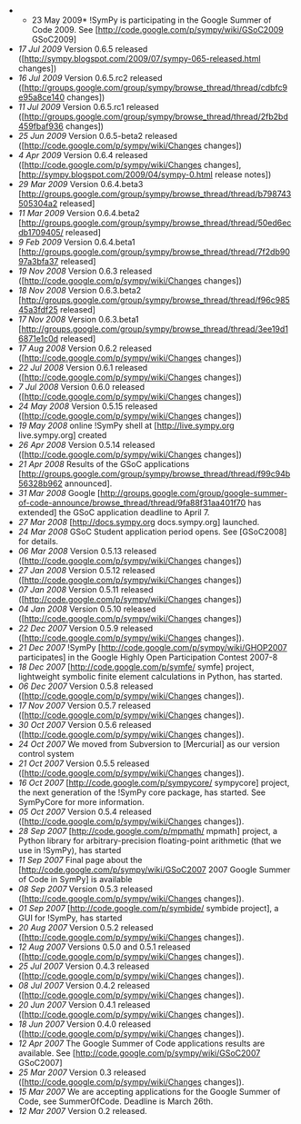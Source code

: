 

 * * 23 May 2009* !SymPy is participating in the Google Summer of Code 2009. See [http://code.google.com/p/sympy/wiki/GSoC2009 GSoC2009]
  * *17 Jul 2009* Version 0.6.5 released ([http://sympy.blogspot.com/2009/07/sympy-065-released.html changes])
  * *16 Jul 2009* Version 0.6.5.rc2 released ([http://groups.google.com/group/sympy/browse_thread/thread/cdbfc9e95a8ce140 changes])
  * *11 Jul 2009* Version 0.6.5.rc1 released ([http://groups.google.com/group/sympy/browse_thread/thread/2fb2bd459fbaf936 changes])
  * *25 Jun 2009* Version 0.6.5-beta2 released ([http://code.google.com/p/sympy/wiki/Changes changes])
  * *4 Apr 2009* Version 0.6.4 released ([http://code.google.com/p/sympy/wiki/Changes changes], [http://sympy.blogspot.com/2009/04/sympy-0.html release notes])
  * *29 Mar 2009* Version 0.6.4.beta3 [http://groups.google.com/group/sympy/browse_thread/thread/b798743505304a2 released]
  * *11 Mar 2009* Version 0.6.4.beta2 [http://groups.google.com/group/sympy/browse_thread/thread/50ed6ecdb1709405/ released]
  * *9 Feb 2009* Version 0.6.4.beta1 [http://groups.google.com/group/sympy/browse_thread/thread/7f2db9097a3bfa37 released]
  * *19 Nov 2008* Version 0.6.3 released ([http://code.google.com/p/sympy/wiki/Changes changes])
  * *18 Nov 2008* Version 0.6.3.beta2 [http://groups.google.com/group/sympy/browse_thread/thread/f96c98545a3fdf25 released]
  * *17 Nov 2008* Version 0.6.3.beta1 [http://groups.google.com/group/sympy/browse_thread/thread/3ee19d16871e1c0d released]
  * *17 Aug 2008* Version 0.6.2 released ([http://code.google.com/p/sympy/wiki/Changes changes])
  * *22 Jul 2008* Version 0.6.1 released ([http://code.google.com/p/sympy/wiki/Changes changes])
  * *7 Jul 2008* Version 0.6.0 released ([http://code.google.com/p/sympy/wiki/Changes changes])
  * *24 May 2008* Version 0.5.15 released ([http://code.google.com/p/sympy/wiki/Changes changes])
  * *19 May 2008* online !SymPy shell at [http://live.sympy.org live.sympy.org] created
  * *26 Apr 2008* Version 0.5.14 released ([http://code.google.com/p/sympy/wiki/Changes changes])
  * *21 Apr 2008* Results of the GSoC applications [http://groups.google.com/group/sympy/browse_thread/thread/f99c94b56328b962 announced].
  * *31 Mar 2008* Google [http://groups.google.com/group/google-summer-of-code-announce/browse_thread/thread/9fa88f31aa401f70 has extended] the GSoC application deadline to April 7.
  * *27 Mar 2008* [http://docs.sympy.org docs.sympy.org] launched.
  * *24 Mar 2008* GSoC Student application period opens. See [GSoC2008] for details.
  * *06 Mar 2008* Version 0.5.13 released ([http://code.google.com/p/sympy/wiki/Changes changes])
  * *27 Jan 2008* Version 0.5.12 released ([http://code.google.com/p/sympy/wiki/Changes changes])
  * *07 Jan 2008* Version 0.5.11 released ([http://code.google.com/p/sympy/wiki/Changes changes])
  * *04 Jan 2008* Version 0.5.10 released ([http://code.google.com/p/sympy/wiki/Changes changes])
  * *22 Dec 2007* Version 0.5.9 released ([http://code.google.com/p/sympy/wiki/Changes changes]).
  * *21 Dec 2007* !SymPy [http://code.google.com/p/sympy/wiki/GHOP2007 participates] in the Google Highly Open Participation Contest 2007-8
  * *18 Dec 2007* [http://code.google.com/p/symfe/ symfe] project, lightweight symbolic finite element calculations in Python, has started.
  * *06 Dec 2007* Version 0.5.8 released ([http://code.google.com/p/sympy/wiki/Changes changes]).
  * *17 Nov 2007* Version 0.5.7 released ([http://code.google.com/p/sympy/wiki/Changes changes]).
  * *30 Oct 2007* Version 0.5.6 released ([http://code.google.com/p/sympy/wiki/Changes changes]).
  * *24 Oct 2007* We moved from Subversion to [Mercurial] as our version control system
  * *21 Oct 2007* Version 0.5.5 released ([http://code.google.com/p/sympy/wiki/Changes changes]).
  * *16 Oct 2007* [http://code.google.com/p/sympycore/ sympycore] project, the next generation of the !SymPy core package, has started. See SymPyCore for more information.
  * *05 Oct 2007* Version 0.5.4 released ([http://code.google.com/p/sympy/wiki/Changes changes]).
  * *28 Sep 2007* [http://code.google.com/p/mpmath/ mpmath] project, a Python library for arbitrary-precision floating-point arithmetic (that we use in !SymPy), has started
  * *11 Sep 2007* Final page about the [http://code.google.com/p/sympy/wiki/GSoC2007 2007 Google Summer of Code in SymPy] is available
  * *08 Sep 2007* Version 0.5.3 released ([http://code.google.com/p/sympy/wiki/Changes changes]).
  * *01 Sep 2007* [http://code.google.com/p/symbide/ symbide project], a GUI for !SymPy, has started
  * *20 Aug 2007* Version 0.5.2 released ([http://code.google.com/p/sympy/wiki/Changes changes]).
  * *12 Aug 2007* Versions 0.5.0 and 0.5.1 released ([http://code.google.com/p/sympy/wiki/Changes changes]).
  * *25 Jul 2007* Version 0.4.3 released ([http://code.google.com/p/sympy/wiki/Changes changes]).
  * *08 Jul 2007* Version 0.4.2 released ([http://code.google.com/p/sympy/wiki/Changes changes]).
  * *20 Jun 2007* Version 0.4.1 released ([http://code.google.com/p/sympy/wiki/Changes changes]).
  * *18 Jun 2007* Version 0.4.0 released ([http://code.google.com/p/sympy/wiki/Changes changes]).
  * *12 Apr 2007* The Google Summer of Code applications results are available. See [http://code.google.com/p/sympy/wiki/GSoC2007 GSoC2007]
  * *25 Mar 2007* Version 0.3 released ([http://code.google.com/p/sympy/wiki/Changes changes]).
  * *15 Mar 2007* We are accepting applications for the Google Summer of Code, see SummerOfCode. Deadline is March 26th.
  * *12 Mar 2007* Version 0.2 released.